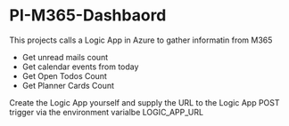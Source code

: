 # PI-M365-Dashbaord

This projects calls a Logic App in Azure to gather informatin from M365
- Get unread mails count
- Get calendar events from today
- Get Open Todos Count
- Get Planner Cards Count

Create the Logic App yourself and supply the URL to the Logic App POST trigger via the environment varialbe LOGIC_APP_URL

